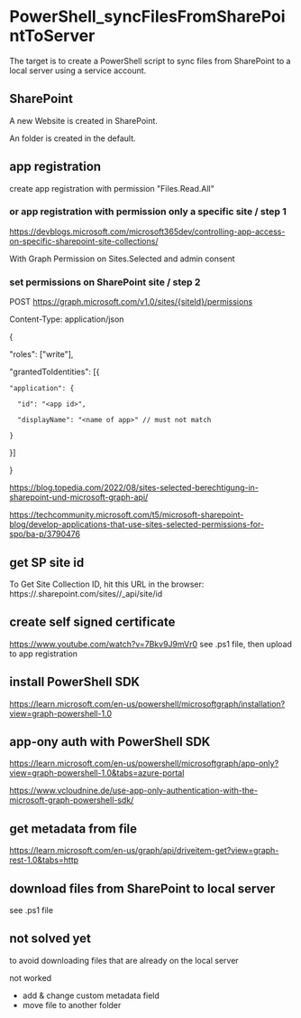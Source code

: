 # PowerShell_syncFilesFromSharePointToServer

The target is to create a PowerShell script to sync files from SharePoint to a local server using a service account.

## SharePoint

A new Website is created in SharePoint.

An folder is created in the default.

## app registration

create app registration with permission "Files.Read.All"

### or app registration with permission only a specific site / step 1

https://devblogs.microsoft.com/microsoft365dev/controlling-app-access-on-specific-sharepoint-site-collections/

With Graph Permission on Sites.Selected
and admin consent

### set permissions on SharePoint site / step 2

POST https://graph.microsoft.com/v1.0/sites/{siteId}/permissions

Content-Type: application/json

{

"roles": ["write"],

"grantedToIdentities": [{

    "application": {

      "id": "<app id>",

      "displayName": "<name of app>" // must not match

    }

}]

}

https://blog.topedia.com/2022/08/sites-selected-berechtigung-in-sharepoint-und-microsoft-graph-api/

https://techcommunity.microsoft.com/t5/microsoft-sharepoint-blog/develop-applications-that-use-sites-selected-permissions-for-spo/ba-p/3790476

## get SP site id

To Get Site Collection ID, hit this URL in the browser: https://<tenant>.sharepoint.com/sites/<site-url>/\_api/site/id

## create self signed certificate

https://www.youtube.com/watch?v=7Bkv9J9mVr0
see .ps1 file, then upload to app registration

## install PowerShell SDK

https://learn.microsoft.com/en-us/powershell/microsoftgraph/installation?view=graph-powershell-1.0

## app-ony auth with PowerShell SDK

https://learn.microsoft.com/en-us/powershell/microsoftgraph/app-only?view=graph-powershell-1.0&tabs=azure-portal

https://www.vcloudnine.de/use-app-only-authentication-with-the-microsoft-graph-powershell-sdk/

## get metadata from file

https://learn.microsoft.com/en-us/graph/api/driveitem-get?view=graph-rest-1.0&tabs=http

## download files from SharePoint to local server

see .ps1 file

## not solved yet

to avoid downloading files that are already on the local server

not worked

- add & change custom metadata field
- move file to another folder
